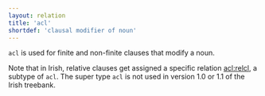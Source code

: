 ```yaml
---
layout: relation
title: 'acl'
shortdef: 'clausal modifier of noun'
---
```


`acl` is used for finite and non-finite clauses that modify a noun. 

Note that in Irish, relative clauses get assigned a specific relation [acl:relcl](), a subtype of `acl`.
The super type `acl` is not used in version 1.0 or 1.1 of the Irish treebank.

